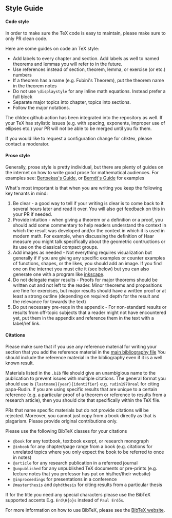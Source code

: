 ## Style Guide

#### Code style

In order to make sure the TeX code is easy to maintain, please make sure to only
PR clean code.

Here are some guides on code an TeX style:
* Add labels to every chapter and section. Add labels as well to named theorems
  and lemmas you will refer to in the future.
* Use references instead of section, theorem, lemma, or exercise (or etc.) numbers
* If a theorem has a name (e.g. Fubini's Theorem), put the theorem name in the 
  theorem notes
* Do not use `\displaystyle` for any inline math equations. Instead prefer a full block
* Separate major topics into chapter, topics into sections. 
* Follow the major notations. 

The chktex github action has been integrated into the repository as well. If your
TeX has stylistic issues (e.g. with spacing, exponents, improper use of ellipses
etc.) your PR will not be able to be merged until you fix them. 

If you would like to request a configuration change for chktex, please contact
a moderator.

#### Prose style

Generally, prose style is pretty individual, but there are plenty of guides on 
the internet on how to write good prose for mathematical audiences. For examples
see: [Bertsekas's Guide](http://newslab.ece.ohio-state.edu/for%20students/resources/tenrules.pdf), or [Berndt's Guide](https://faculty.math.illinois.edu/~berndt/writingmath.pdf) for examples

What's most important is that when you are writing you keep the following key
tenants in mind:

1. Be clear - a good way to tell if your writing is clear is to come back to it
   several hours later and read it over. You will also get feedback on this in
   your PR if needed.
2. Provide intuition - when giving a theorem or a definition or a proof, you 
   should add some commentary to help readers understand the context in which 
   the result was developed and/or the context in which it is used in modern math.
   For example, when discussing the definition of Haar measure you might talk 
   specifically about the geometric contructions or its use on the classical 
   compact groups. 
3. Add images as needed - Not everything requires visualization but generally if
   if you are giving any specific examples or counter examples of functions, 
   shapes, or the likes, you should add an image. If you find one on the internet
   you must cite it (see below) but you can also generate one with a program like
   [inkscape](https://inkscape.org/).
4. Do not delegate major results - Proofs for major theorems should be written 
   out and not left to the reader. Minor theorems and propositions are fine for
   exercises, but major results should have a written proof or at least a strong
   outline (depending on required depth for the result and the relevance for towards
   the text) 
5. Do put necessary pre-reqs in the appendix - For non-standard results or 
   results from off-topic subjects that a reader might not have encountered yet,
   put them in the appendix and reference them in the text with a label/ref link. 

#### Citations

Please make sure that if you use any reference material for writing your section
that you add the reference material in the [main bibliography file](https://github.com/Clopen-Analysis/latex/blob/main/clopen_analysis.bib)
You should include the reference material in the bibliography even if it is a 
well known result.

Materials listed in the `.bib` file should give an unambigious name to the
publication to prevent issues with multiple citations. The general format you 
should use is `{lastname}{year}{identifier}` e.g. `rudin1978real` for citing papa-Rudin. 
If you are using specific results that are unique to a certain reference (e.g. a 
particular proof of a theorem or reference to results from a research article),
then you should cite that specifically within the TeX file.

PRs that name specific materials but do not provide citations will be rejected. 
Moreover, you cannot just copy from a book directly as that is plagarism. Please
provide original contributions only. 

Please use the following BibTeX classes for your citations
* `@book` for any textbook, textbook exerpt, or research monograph
* `@inbook` for any chapter/page range from a book (e.g. citations for unrelated topics where you only expect the book to be referred to once in notes)
* `@article` for any research publication in a referreed journal
* `@unpublished` for any unpublished TeX documents or pre-prints (e.g. lecture notes that you professor has put on his/her/their website)
* `@inproceedings` for presentations in a conference 
* `@masterthesis` and `@phdthesis` for citing results from a particular thesis

If for the title you need any special characters please use the BibTeX supported
accents E.g. `Erd\H{o}s` instead of `Paul Erdős`. 

For more information on how to use BibTeX, please see the [BibTeX website](http://www.bibtex.org/). 
